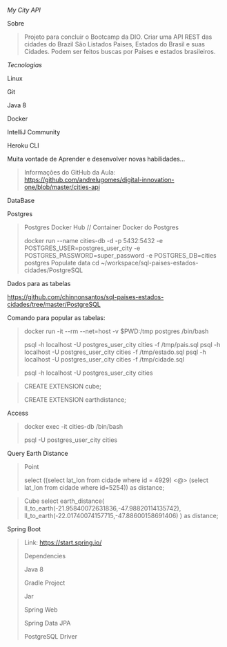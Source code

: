 *My City API*

Sobre

>Projeto para concluir o Bootcamp da DIO. Criar uma API REST das cidades do Brazil
> São Listados Paises, Estados do Brasil e suas Cidades. Podem ser feitos buscas por Paises e estados brasileiros.

_Tecnologias_

Linux

Git

Java 8

Docker

IntelliJ Community

Heroku CLI

Muita vontade de Aprender e desenvolver novas habilidades...

>Informações do GitHub da Aula:
> https://github.com/andrelugomes/digital-innovation-one/blob/master/cities-api

DataBase

Postgres

>Postgres Docker Hub // Container Docker do Postgres
> 
>docker run --name cities-db -d -p 5432:5432 -e POSTGRES_USER=postgres_user_city -e POSTGRES_PASSWORD=super_password -e POSTGRES_DB=cities postgres
Populate
data
cd ~/workspace/sql-paises-estados-cidades/PostgreSQL

Dados para as tabelas

https://github.com/chinnonsantos/sql-paises-estados-cidades/tree/master/PostgreSQL

Comando para popular as tabelas:

>docker run -it --rm --net=host -v $PWD:/tmp postgres /bin/bash
>
>psql -h localhost -U postgres_user_city cities -f /tmp/pais.sql
>psql -h localhost -U postgres_user_city cities -f /tmp/estado.sql
>psql -h localhost -U postgres_user_city cities -f /tmp/cidade.sql
>
>psql -h localhost -U postgres_user_city cities


>CREATE EXTENSION cube;
> 
>CREATE EXTENSION earthdistance;

Access
>docker exec -it cities-db /bin/bash
>
>psql -U postgres_user_city cities

Query Earth Distance
>Point
>
> select ((select lat_lon from cidade where id = 4929) <@> (select lat_lon from cidade where id=5254)) as distance;

>Cube
>select earth_distance(
>ll_to_earth(-21.95840072631836,-47.98820114135742),
>ll_to_earth(-22.01740074157715,-47.88600158691406)
>) as distance;

Spring Boot
> Link: https://start.spring.io/
> 
> Dependencies
> 
>Java 8
> 
>Gradle Project
> 
>Jar
> 
>Spring Web
> 
>Spring Data JPA
> 
>PostgreSQL Driver
